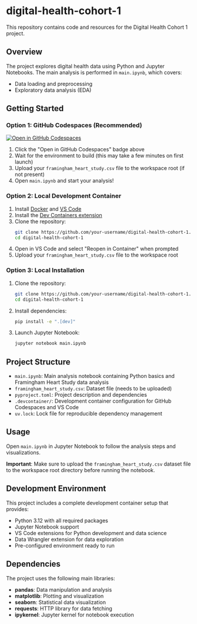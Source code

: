 # digital-health-cohort-1

This repository contains code and resources for the Digital Health Cohort 1 project.

## Overview

The project explores digital health data using Python and Jupyter Notebooks. The main analysis is performed in `main.ipynb`, which covers:

- Data loading and preprocessing
- Exploratory data analysis (EDA)

## Getting Started

### Option 1: GitHub Codespaces (Recommended)

[![Open in GitHub Codespaces](https://github.com/codespaces/badge.svg)](https://codespaces.new/your-username/digital-health-cohort-1)

1. Click the "Open in GitHub Codespaces" badge above
2. Wait for the environment to build (this may take a few minutes on first launch)
3. Upload your `framingham_heart_study.csv` file to the workspace root (if not present)
4. Open `main.ipynb` and start your analysis!

### Option 2: Local Development Container

1. Install [Docker](https://www.docker.com/get-started) and [VS Code](https://code.visualstudio.com/)
2. Install the [Dev Containers extension](https://marketplace.visualstudio.com/items?itemName=ms-vscode-remote.remote-containers)
3. Clone the repository:
    ```bash
    git clone https://github.com/your-username/digital-health-cohort-1.git
    cd digital-health-cohort-1
    ```
4. Open in VS Code and select "Reopen in Container" when prompted
5. Upload your `framingham_heart_study.csv` file to the workspace root

### Option 3: Local Installation

1. Clone the repository:
    ```bash
    git clone https://github.com/your-username/digital-health-cohort-1.git
    cd digital-health-cohort-1
    ```
2. Install dependencies:
    ```bash
    pip install -e ".[dev]"
    ```
3. Launch Jupyter Notebook:
    ```bash
    jupyter notebook main.ipynb
    ```

## Project Structure

- `main.ipynb`: Main analysis notebook containing Python basics and Framingham Heart Study data analysis
- `framingham_heart_study.csv`: Dataset file (needs to be uploaded)
- `pyproject.toml`: Project description and dependencies
- `.devcontainer/`: Development container configuration for GitHub Codespaces and VS Code
- `uv.lock`: Lock file for reproducible dependency management

## Usage

Open `main.ipynb` in Jupyter Notebook to follow the analysis steps and visualizations.

**Important**: Make sure to upload the `framingham_heart_study.csv` dataset file to the workspace root directory before running the notebook.

## Development Environment

This project includes a complete development container setup that provides:

- Python 3.12 with all required packages
- Jupyter Notebook support
- VS Code extensions for Python development and data science
- Data Wrangler extension for data exploration
- Pre-configured environment ready to run

## Dependencies

The project uses the following main libraries:
- **pandas**: Data manipulation and analysis
- **matplotlib**: Plotting and visualization
- **seaborn**: Statistical data visualization
- **requests**: HTTP library for data fetching
- **ipykernel**: Jupyter kernel for notebook execution

